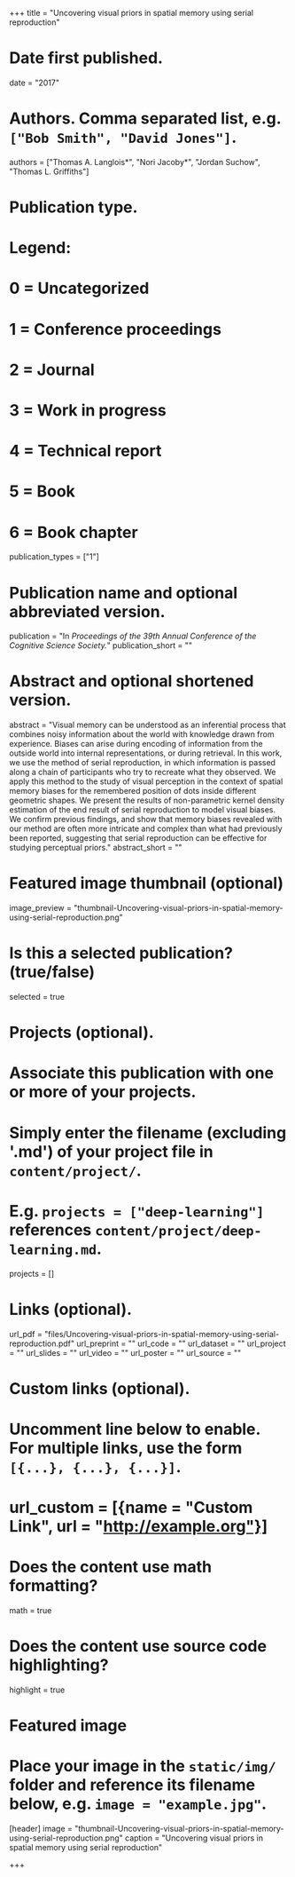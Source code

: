 +++
title = "Uncovering visual priors in spatial memory using serial reproduction"

# Date first published.
date = "2017"

# Authors. Comma separated list, e.g. `["Bob Smith", "David Jones"]`.
authors = ["Thomas A. Langlois*", "Nori Jacoby*", "Jordan Suchow", "Thomas L. Griffiths"]

# Publication type.
# Legend:
# 0 = Uncategorized
# 1 = Conference proceedings
# 2 = Journal
# 3 = Work in progress
# 4 = Technical report
# 5 = Book
# 6 = Book chapter
publication_types = ["1"]

# Publication name and optional abbreviated version.
publication = "In *Proceedings of the 39th Annual Conference of the Cognitive Science Society.*"
publication_short = ""

# Abstract and optional shortened version.
abstract = "Visual memory can be understood as an inferential process that combines noisy information about the world with knowledge drawn from experience. Biases can arise during encoding of information from the outside world into internal representations, or during retrieval. In this work, we use the method of serial reproduction, in which information is passed along a chain of participants who try to recreate what they observed. We apply this method to the study of visual perception in the context of spatial memory biases for the remembered position of dots inside different geometric shapes. We present the results of non-parametric kernel density estimation of the end result of serial reproduction to model visual biases. We confirm previous findings, and show that memory biases revealed with our method are often more intricate and complex than what had previously been reported, suggesting that serial reproduction can be effective for studying perceptual priors."
abstract_short = ""

# Featured image thumbnail (optional)
image_preview = "thumbnail-Uncovering-visual-priors-in-spatial-memory-using-serial-reproduction.png"

# Is this a selected publication? (true/false)
selected = true

# Projects (optional).
#   Associate this publication with one or more of your projects.
#   Simply enter the filename (excluding '.md') of your project file in `content/project/`.
#   E.g. `projects = ["deep-learning"]` references `content/project/deep-learning.md`.
projects = []

# Links (optional).
url_pdf = "files/Uncovering-visual-priors-in-spatial-memory-using-serial-reproduction.pdf"
url_preprint = ""
url_code = ""
url_dataset = ""
url_project = ""
url_slides = ""
url_video = ""
url_poster = ""
url_source = ""

# Custom links (optional).
#   Uncomment line below to enable. For multiple links, use the form `[{...}, {...}, {...}]`.
# url_custom = [{name = "Custom Link", url = "http://example.org"}]

# Does the content use math formatting?
math = true

# Does the content use source code highlighting?
highlight = true

# Featured image
# Place your image in the `static/img/` folder and reference its filename below, e.g. `image = "example.jpg"`.
[header]
image = "thumbnail-Uncovering-visual-priors-in-spatial-memory-using-serial-reproduction.png"
caption = "Uncovering visual priors in spatial memory using serial reproduction"

+++
